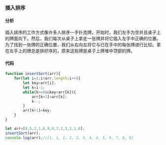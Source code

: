 ### 插入排序
#### 分析
插入排序的工作方式像许多人排序一手扑克牌。开始时，我们左手为空并且桌子上的牌面向下。然后，我们每次从桌子上拿走一张牌并将它插入左手中正确的位置。为了找到一张牌的正确位置，我们从右向左将它与已在手中的每张牌进行比较。拿在左手上的牌总是排好序的，原来这些牌是桌子上牌堆中顶部的牌。

#### 代码
```javascript
function insertSort(arr){
	for(let i=1;i<arr.length;i++){
		let key=arr[i];
		let k=i-1;
		while(k>=0&&key<arr[k]){
			arr[k+1]=arr[k];
			k--;
		}
		arr[k+1]=key;
	}
}

let arr=[4,5,2,1,8,9,4,7,2,3,1,1,6];
insertSort(arr);
console.log(arr);//[1, 1, 1, 2, 2, 3, 4, 4, 5, 6, 7, 8, 9]
```

